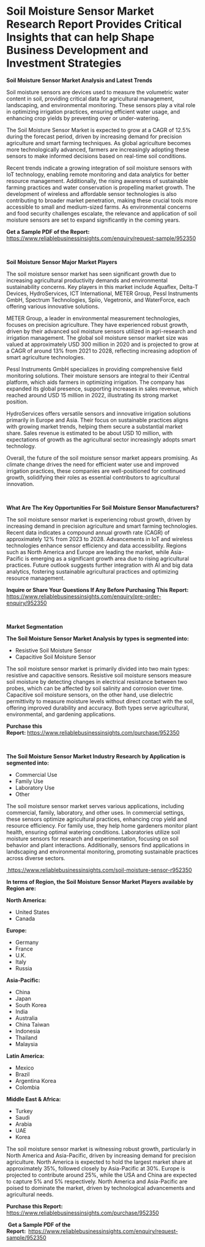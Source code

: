 <p><h1>Soil Moisture Sensor Market Research Report Provides Critical Insights that can help Shape Business Development and Investment Strategies</h1></p><p><strong>Soil Moisture Sensor Market Analysis and Latest Trends</strong></p>
<p><p>Soil moisture sensors are devices used to measure the volumetric water content in soil, providing critical data for agricultural management, landscaping, and environmental monitoring. These sensors play a vital role in optimizing irrigation practices, ensuring efficient water usage, and enhancing crop yields by preventing over or under-watering.</p><p>The Soil Moisture Sensor Market is expected to grow at a CAGR of 12.5% during the forecast period, driven by increasing demand for precision agriculture and smart farming techniques. As global agriculture becomes more technologically advanced, farmers are increasingly adopting these sensors to make informed decisions based on real-time soil conditions. </p><p>Recent trends indicate a growing integration of soil moisture sensors with IoT technology, enabling remote monitoring and data analytics for better resource management. Additionally, the rising awareness of sustainable farming practices and water conservation is propelling market growth. The development of wireless and affordable sensor technologies is also contributing to broader market penetration, making these crucial tools more accessible to small and medium-sized farms. As environmental concerns and food security challenges escalate, the relevance and application of soil moisture sensors are set to expand significantly in the coming years.</p></p>
<p><strong>Get a Sample PDF of the Report:&nbsp;</strong> <a href="https://www.reliablebusinessinsights.com/enquiry/request-sample/952350?utm_campaign=3705&utm_medium=2&utm_source=Github&utm_content=ia&utm_term=17042025&utm_id=soil-moisture-sensor">https://www.reliablebusinessinsights.com/enquiry/request-sample/952350</a></p>
<p>&nbsp;</p>
<p><strong>Soil Moisture Sensor Major Market Players</strong></p>
<p><p>The soil moisture sensor market has seen significant growth due to increasing agricultural productivity demands and environmental sustainability concerns. Key players in this market include Aquaflex, Delta-T Devices, HydroServices, ICT International, METER Group, Pessl Instruments GmbH, Spectrum Technologies, Spiio, Vegetronix, and WaterForce, each offering various innovative solutions.</p><p>METER Group, a leader in environmental measurement technologies, focuses on precision agriculture. They have experienced robust growth, driven by their advanced soil moisture sensors utilized in agri-research and irrigation management. The global soil moisture sensor market size was valued at approximately USD 300 million in 2020 and is projected to grow at a CAGR of around 13% from 2021 to 2028, reflecting increasing adoption of smart agriculture technologies.</p><p>Pessl Instruments GmbH specializes in providing comprehensive field monitoring solutions. Their moisture sensors are integral to their iCentral platform, which aids farmers in optimizing irrigation. The company has expanded its global presence, supporting increases in sales revenue, which reached around USD 15 million in 2022, illustrating its strong market position.</p><p>HydroServices offers versatile sensors and innovative irrigation solutions primarily in Europe and Asia. Their focus on sustainable practices aligns with growing market trends, helping them secure a substantial market share. Sales revenue is estimated to be about USD 10 million, with expectations of growth as the agricultural sector increasingly adopts smart technology.</p><p>Overall, the future of the soil moisture sensor market appears promising. As climate change drives the need for efficient water use and improved irrigation practices, these companies are well-positioned for continued growth, solidifying their roles as essential contributors to agricultural innovation.</p></p>
<p>&nbsp;</p>
<p><strong>What Are The Key Opportunities For Soil Moisture Sensor Manufacturers?</strong></p>
<p><p>The soil moisture sensor market is experiencing robust growth, driven by increasing demand in precision agriculture and smart farming technologies. Recent data indicates a compound annual growth rate (CAGR) of approximately 12% from 2023 to 2028. Advancements in IoT and wireless technologies enhance sensor efficiency and data accessibility. Regions such as North America and Europe are leading the market, while Asia-Pacific is emerging as a significant growth area due to rising agricultural practices. Future outlook suggests further integration with AI and big data analytics, fostering sustainable agricultural practices and optimizing resource management.</p></p>
<p><strong>Inquire or Share Your Questions If Any Before Purchasing This Report:</strong> <a href="https://www.reliablebusinessinsights.com/enquiry/pre-order-enquiry/952350?utm_campaign=3705&utm_medium=2&utm_source=Github&utm_content=ia&utm_term=17042025&utm_id=soil-moisture-sensor">https://www.reliablebusinessinsights.com/enquiry/pre-order-enquiry/952350</a></p>
<p>&nbsp;</p>
<p><strong>Market Segmentation</strong></p>
<p><strong>The Soil Moisture Sensor Market Analysis by types is segmented into:</strong></p>
<p><ul><li>Resistive Soil Moisture Sensor</li><li>Capacitive Soil Moisture Sensor</li></ul></p>
<p><p>The soil moisture sensor market is primarily divided into two main types: resistive and capacitive sensors. Resistive soil moisture sensors measure soil moisture by detecting changes in electrical resistance between two probes, which can be affected by soil salinity and corrosion over time. Capacitive soil moisture sensors, on the other hand, use dielectric permittivity to measure moisture levels without direct contact with the soil, offering improved durability and accuracy. Both types serve agricultural, environmental, and gardening applications.</p></p>
<p><strong>Purchase this Report:&nbsp;</strong><a href="https://www.reliablebusinessinsights.com/purchase/952350?utm_campaign=3705&utm_medium=2&utm_source=Github&utm_content=ia&utm_term=17042025&utm_id=soil-moisture-sensor">https://www.reliablebusinessinsights.com/purchase/952350</a></p>
<p>&nbsp;</p>
<p><strong>The Soil Moisture Sensor Market Industry Research by Application is segmented into:</strong></p>
<p><ul><li>Commercial Use</li><li>Family Use</li><li>Laboratory Use</li><li>Other</li></ul></p>
<p><p>The soil moisture sensor market serves various applications, including commercial, family, laboratory, and other uses. In commercial settings, these sensors optimize agricultural practices, enhancing crop yield and resource efficiency. For family use, they help home gardeners monitor plant health, ensuring optimal watering conditions. Laboratories utilize soil moisture sensors for research and experimentation, focusing on soil behavior and plant interactions. Additionally, sensors find applications in landscaping and environmental monitoring, promoting sustainable practices across diverse sectors.</p></p>
<p><a href="https://www.reliablebusinessinsights.com/soil-moisture-sensor-r952350?utm_campaign=3705&utm_medium=2&utm_source=Github&utm_content=ia&utm_term=17042025&utm_id=soil-moisture-sensor">&nbsp;https://www.reliablebusinessinsights.com/soil-moisture-sensor-r952350</a></p>
<p><strong>In terms of Region, the Soil Moisture Sensor Market Players available by Region are:</strong></p>
<p>
    <p> <strong> North America: </strong>
        <ul>
            <li>United States</li>
            <li>Canada</li>
        </ul>
        </p> 
    <p> <strong> Europe: </strong>
        <ul>
            <li>Germany</li>
            <li>France</li>
            <li>U.K.</li>
            <li>Italy</li>
            <li>Russia</li>
        </ul>
        </p> 
    <p> <strong> Asia-Pacific: </strong>
        <ul>
            <li>China</li>
            <li>Japan</li>
            <li>South Korea</li>
            <li>India</li>
            <li>Australia</li>
            <li>China Taiwan</li>
            <li>Indonesia</li>
            <li>Thailand</li>
            <li>Malaysia</li>
        </ul>
        </p> 
    <p> <strong> Latin America: </strong>
        <ul>
            <li>Mexico</li>
            <li>Brazil</li>
            <li>Argentina Korea</li>
            <li>Colombia</li>
        </ul>
        </p> 
    <p> <strong> Middle East & Africa: </strong>
        <ul>
            <li>Turkey</li>
            <li>Saudi</li>
            <li>Arabia</li>
            <li>UAE</li>
            <li>Korea</li>
        </ul>
    </p>
    </p>
<p><p>The soil moisture sensor market is witnessing robust growth, particularly in North America and Asia-Pacific, driven by increasing demand for precision agriculture. North America is expected to hold the largest market share at approximately 35%, followed closely by Asia-Pacific at 30%. Europe is projected to contribute around 25%, while the USA and China are expected to capture 5% and 5% respectively. North America and Asia-Pacific are poised to dominate the market, driven by technological advancements and agricultural needs.</p></p>
<p><strong>Purchase this Report: </strong><a href="https://www.reliablebusinessinsights.com/purchase/952350?utm_campaign=3705&utm_medium=2&utm_source=Github&utm_content=ia&utm_term=17042025&utm_id=soil-moisture-sensor">https://www.reliablebusinessinsights.com/purchase/952350</a></p>
<p>&nbsp;<strong>Get a Sample PDF of the Report:&nbsp;&nbsp;</strong><a href="https://www.reliablebusinessinsights.com/enquiry/request-sample/952350?utm_campaign=3705&utm_medium=2&utm_source=Github&utm_content=ia&utm_term=17042025&utm_id=soil-moisture-sensor">https://www.reliablebusinessinsights.com/enquiry/request-sample/952350</a></p>
<p><strong></strong></p>
<p><p></p><p></p><p></p></p>